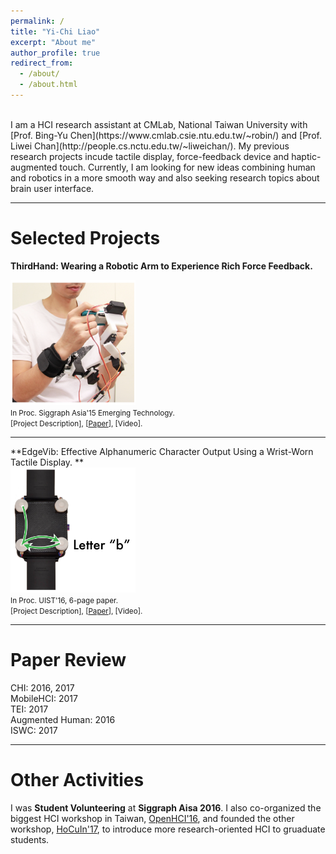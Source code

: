 ```yaml
---
permalink: /
title: "Yi-Chi Liao"
excerpt: "About me"
author_profile: true
redirect_from: 
  - /about/
  - /about.html
---
```

<br>
I am a HCI research assistant at CMLab, National Taiwan University with [Prof. Bing-Yu Chen](https://www.cmlab.csie.ntu.edu.tw/~robin/) and [Prof. Liwei Chan](http://people.cs.nctu.edu.tw/~liweichan/). My previous research projects incude tactile display, force-feedback device and haptic-augmented touch. Currently, I am looking for new ideas combining human and robotics in a more smooth way and also seeking research topics about brain user interface. 

------

Selected Projects
======

**ThirdHand: Wearing a Robotic Arm to Experience Rich Force Feedback.**<br> 

<img src="/images/thirdhand.png" width="200" height="200"> <br>
<small>In Proc. Siggraph Asia'15 Emerging Technology.<br>
[Project Description], [[Paper](https://yichiliao.github.io/files/thirdhand.pdf)], [Video]. </small>

------
**EdgeVib: Effective Alphanumeric Character Output Using a Wrist-Worn Tactile Display. **<br>
<img src="/images/edgevib.png" width="200" height="200"> <br>
<small>In Proc. UIST'16, 6-page paper. <br>
[Project Description], [[Paper](https://yichiliao.github.io/files/thirdhand.pdf)], [Video]. </small>

------


Paper Review
======

CHI: 2016, 2017<br>
MobileHCI: 2017 <br>
TEI: 2017<br>
Augmented Human: 2016<br>
ISWC: 2017

------

Other Activities
======
I was **Student Volunteering** at **Siggraph Aisa 2016**. I also co-organized the biggest HCI workshop in Taiwan, [OpenHCI'16](http://www.openhci.com/2016/index.html), and founded the other workshop, [HoCuIn'17](https://hocuin2017.wordpress.com/), to introduce more research-oriented HCI to gruaduate students.

